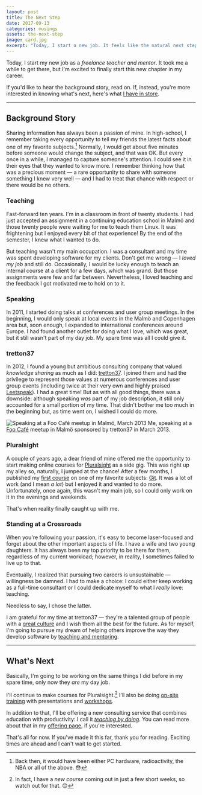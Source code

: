 ```yaml
---
layout: post
title: The Next Step
date: 2017-09-13
categories: musings
assets: the-next-step
image: card.jpg
excerpt: "Today, I start a new job. It feels like the natural next step in my career and I'm excited to take it."
---
```


Today, I start my new job as a _freelance teacher and mentor_. It took me a while to get there, but I'm excited to finally start this new chapter in my career.

If you'd like to hear the background story, read on. If, instead, you're more interested in knowing what's next, here's what [I have in store][1].

---

## Background Story

Sharing information has always been a passion of mine. In high-school, I remember taking every opportunity to tell my friends the latest facts about one of my favorite subjects.[^1] Normally, I would get about five minutes before someone would change the subject, and that was OK. But every once in a while, I managed to capture someone's attention. I could see it in their eyes that they wanted to know more. I remember thinking how that was a precious moment — a rare opportunity to share with someone something I knew very well — and I had to treat that chance with respect or there would be no others.

### Teaching

Fast-forward ten years. I'm in a classroom in front of twenty students. I had just accepted an assignment in a continuing education school in Malmö and those twenty people were waiting for me to teach them Linux. It was frightening but I enjoyed every bit of that experience! By the end of the semester, I knew what I wanted to do.

But teaching wasn't my main occupation. I was a consultant and my time was spent developing software for my clients. Don't get me wrong — I _loved my job_ and still do. Occasionally, I would be lucky enough to teach an internal course at a client for a few days, which was grand. But those assignments were few and far between. Nevertheless, I loved teaching and the feedback I got motivated me to hold on to it.

### Speaking

In 2011, I started doing talks at conferences and user group meetings. In the beginning, I would only speak at local events in the Malmö and Copenhagen area but, soon enough, I expanded to international conferences around Europe. I had found another outlet for doing what I love, which was great, but it still wasn't part of my day job. My spare time was all I could give it.

### tretton37

In 2012, I found a young but ambitious consulting company that valued _knowledge sharing_ as much as I did: [tretton37][2]. I joined them and had the privilege to represent those values at numerous conferences and user group events (including twice at their very own and highly praised [Leetspeak][3]). I had a great time! But as with all good things, there was a downside: although speaking _was_ part of my job description, it still only accounted for a small portion of my time. That didn't bother me too much in the beginning but, as time went on, I wished I could do more.

<img alt="Speaking at a Foo Café meetup in Malmö, March 2013"
     src="/assets/{{ page.assets }}/speaking.jpg"
     class="screenshot-caption" />
<span class="caption">Me, speaking at a <a href="http://foocafe.org" target="_blank">Foo Café</a> meetup in Malmö sponsored by tretton37 in March 2013.</span>

### Pluralsight

A couple of years ago, a dear friend of mine offered me the opportunity to start making online courses for [Pluralsight][4] as a side gig. This was right up my alley so, naturally, I jumped at the chance! After a few months, I published my [first course][5] on one of my favorite subjects: [Git][6]. It was a lot of work (and I mean _a lot_) but I enjoyed it and wanted to do more. Unfortunately, once again, this wasn't my main job, so I could only work on it in the evenings and weekends.

That's when reality finally caught up with me.

### Standing at a Crossroads

When you're following your passion, it's easy to become laser-focused and forget about the other important aspects of life. I have a wife and two young daughters. It has always been my top priority to be there for them, regardless of my current workload; however, in reality, I sometimes failed to live up to that.

Eventually, I realized that pursuing two careers is unsustainable — willingness be damned. I had to make a choice: I could either keep working as a full-time consultant or I could dedicate myself to what I _really_ love: teaching.

Needless to say, I chose the latter.

I am grateful for my time at tretton37 — they're a talented group of people with a [great culture][7] and I wish them all the best for the future. As for myself, I'm going to pursue my dream of helping others improve the way they develop software by [teaching and mentoring][8].

---

## What's Next

Basically, I'm going to be working on the same things I did before in my spare time, only now they _are_ my day job.

I'll continue to make courses for Pluralsight.[^2] I'll also be doing [on-site training][9] with presentations and [workshops][10].

In addition to that, I'll be offering a new consulting service that combines education with productivity: I call it [_teaching by doing_][11]. You can read more about that in my [offering page][11], if you're interested.

That's all for now. If you've made it this far, thank you for reading. Exciting times are ahead and I can't wait to get started.

[^1]: Back then, it would have been either PC hardware, radioactivity, the NBA or all of the above. 😳
[^2]: In fact, I have a _new course_ coming out in just a few short weeks, so watch out for that. 😊

[1]: #whats-next
[2]: https://tretton37.com
[3]: https://leetspeak.se
[4]: https://www.pluralsight.com
[5]: https://www.pluralsight.com/courses/git-advanced-tips-tricks
[6]: /git
[7]: https://tretton37.com/knowledge-sharing
[8]: /offering
[9]: /offering/#on_site_training
[10]: /workshops
[11]: /offering/#teaching_by_doing
